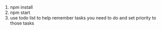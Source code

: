 1) npm install
2) npm start
3) use todo list to help remember tasks you need to do and set priority to those tasks